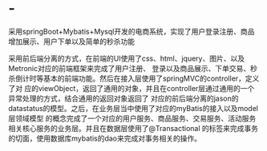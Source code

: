 # -
采用springBoot+Mybatis+Mysql开发的电商系统，实现了用户登录注册、商品增加展示、用户下单以及简单的秒杀功能

采用前后端分离的方式，在前端的UI使用了css、html、jquery、图片、以及Metronic对应的前端框架来完成了用户注册、
登录以及商品展示、下单交易、秒杀倒计时等基本的前端功能。然后在接入层使用了springMVC的controller，定义了对
应的viewObject，返回了通用的对象，并且在controller层通过通用的一个异常处理的方式，结合通用的返回对象返回了
对应的前后端分离的jason的datastatus的模型。之后，在业务层当中使用了对应的myBatis的接入以及model层领域模型
的概念完成了一个对应的用户服务、商品服务、交易服务、活动服务相关核心服务的业务层。并且在数据层使用了@Transactional
的标签来完成事务的切面，使用数据库mybatis的dao来完成对事务相关的操作。
